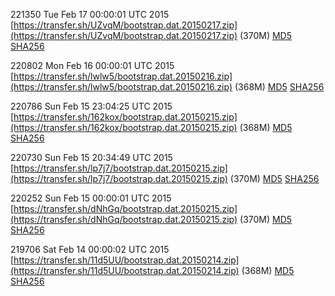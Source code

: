 221350 Tue Feb 17 00:00:01 UTC 2015 [https://transfer.sh/UZvqM/bootstrap.dat.20150217.zip](https://transfer.sh/UZvqM/bootstrap.dat.20150217.zip) (370M) [MD5](https://transfer.sh/5jq3Z/md5.txt) [SHA256](https://transfer.sh/KYOPP/sha256.txt)

220802 Mon Feb 16 00:00:01 UTC 2015 [https://transfer.sh/lwlw5/bootstrap.dat.20150216.zip](https://transfer.sh/lwlw5/bootstrap.dat.20150216.zip) (368M) [MD5](https://transfer.sh/GGXSc/md5.txt) [SHA256](https://transfer.sh/CPi0f/sha256.txt)

220786 Sun Feb 15 23:04:25 UTC 2015 [https://transfer.sh/162kox/bootstrap.dat.20150215.zip](https://transfer.sh/162kox/bootstrap.dat.20150215.zip) (368M) [MD5](https://transfer.sh/pjYI2/md5.txt) [SHA256](https://transfer.sh/TgrJv/sha256.txt)

220730 Sun Feb 15 20:34:49 UTC 2015 [https://transfer.sh/lp7j7/bootstrap.dat.20150215.zip](https://transfer.sh/lp7j7/bootstrap.dat.20150215.zip) (370M) [MD5](https://transfer.sh/VP7gd/md5.txt) [SHA256](https://transfer.sh/Fd6XL/sha256.txt)

220252 Sun Feb 15 00:00:01 UTC 2015 [https://transfer.sh/dNhGq/bootstrap.dat.20150215.zip](https://transfer.sh/dNhGq/bootstrap.dat.20150215.zip) (370M) [MD5](https://transfer.sh/Dmoec/md5.txt) [SHA256](https://transfer.sh/1go60d/sha256.txt)

219706 Sat Feb 14 00:00:02 UTC 2015 [https://transfer.sh/11d5UU/bootstrap.dat.20150214.zip](https://transfer.sh/11d5UU/bootstrap.dat.20150214.zip) (368M) [MD5](https://transfer.sh/1dNUF3/md5.txt) [SHA256](https://transfer.sh/KqKUZ/sha256.txt)
